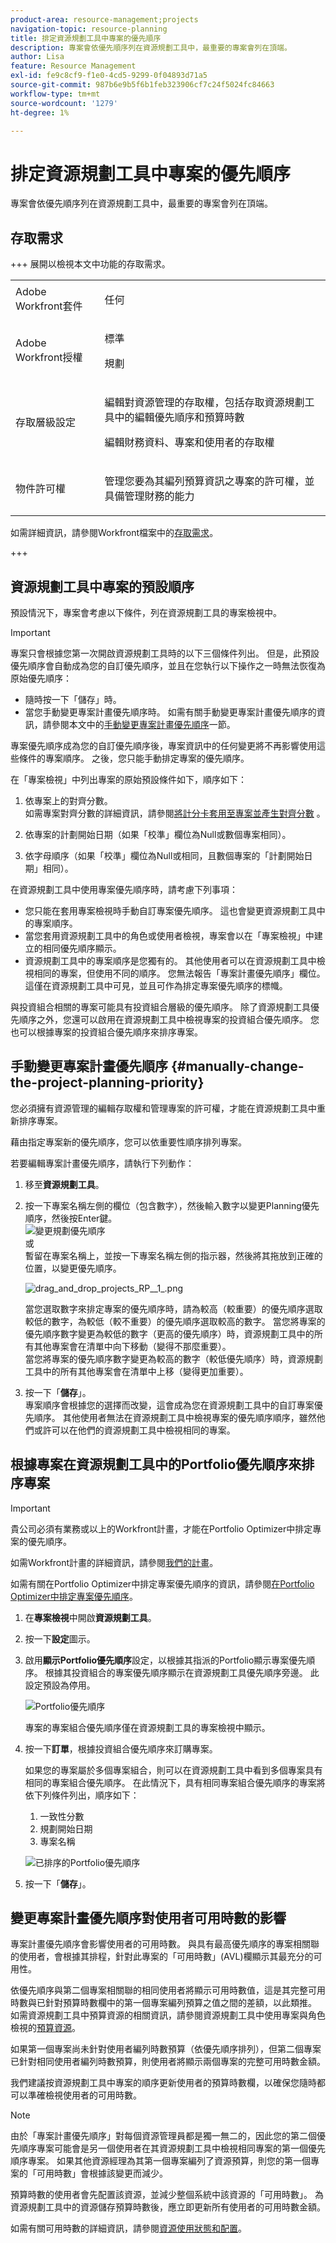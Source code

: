 ```yaml
---
product-area: resource-management;projects
navigation-topic: resource-planning
title: 排定資源規劃工具中專案的優先順序
description: 專案會依優先順序列在資源規劃工具中，最重要的專案會列在頂端。
author: Lisa
feature: Resource Management
exl-id: fe9c8cf9-f1e0-4cd5-9299-0f04893d71a5
source-git-commit: 987b6e9b5f6b1feb323906cf7c24f5024fc84663
workflow-type: tm+mt
source-wordcount: '1279'
ht-degree: 1%

---
```


# 排定資源規劃工具中專案的優先順序

專案會依優先順序列在資源規劃工具中，最重要的專案會列在頂端。

## 存取需求

+++ 展開以檢視本文中功能的存取需求。

<table style="table-layout:auto"> 
 <col> 
 <col> 
 <tbody> 
  <tr> 
   <td>Adobe Workfront套件</td> 
   <td><p>任何</p></td>
  </tr> 
  <tr> 
   <td>Adobe Workfront授權</td> 
   <td><p>標準</p>
       <p>規劃</p></td> 
  </tr> 
  <tr> 
   <td>存取層級設定</td> 
   <td> <p>編輯對資源管理的存取權，包括存取資源規劃工具中的編輯優先順序和預算時數</p> <p>編輯財務資料、專案和使用者的存取權</p></td> 
  </tr> 
  <tr> 
   <td>物件許可權</td> 
   <td> <p>管理您要為其編列預算資訊之專案的許可權，並具備管理財務的能力</p></td>
  </tr> 
 </tbody> 
</table>

如需詳細資訊，請參閱Workfront檔案中的[存取需求](/help/quicksilver/administration-and-setup/add-users/access-levels-and-object-permissions/access-level-requirements-in-documentation.md)。

+++

## 資源規劃工具中專案的預設順序

預設情況下，專案會考慮以下條件，列在資源規劃工具的專案檢視中。

>[!IMPORTANT]
>
>專案只會根據您第一次開啟資源規劃工具時的以下三個條件列出。 但是，此預設優先順序會自動成為您的自訂優先順序，並且在您執行以下操作之一時無法恢復為原始優先順序：
>
>* 隨時按一下「儲存」時。
>* 當您手動變更專案計畫優先順序時。 如需有關手動變更專案計畫優先順序的資訊，請參閱本文中的[手動變更專案計畫優先順序](#manually-change-the-project-planning-priority)一節。
>
>專案優先順序成為您的自訂優先順序後，專案資訊中的任何變更將不再影響使用這些條件的專案順序。 之後，您只能手動排定專案的優先順序。

在「專案檢視」中列出專案的原始預設條件如下，順序如下：

1. 依專案上的對齊分數。\
   如需專案對齊分數的詳細資訊，請參閱[將計分卡套用至專案並產生對齊分數](../../manage-work/projects/define-a-business-case/apply-scorecard-to-project-to-generate-alignment-score.md) 。

1. 依專案的計劃開始日期（如果「校準」欄位為Null或數個專案相同）。
1. 依字母順序（如果「校準」欄位為Null或相同，且數個專案的「計劃開始日期」相同）。

在資源規劃工具中使用專案優先順序時，請考慮下列事項：

* 您只能在套用專案檢視時手動自訂專案優先順序。 這也會變更資源規劃工具中的專案順序。
* 當您套用資源規劃工具中的角色或使用者檢視，專案會以在「專案檢視」中建立的相同優先順序顯示。
* 資源規劃工具中的專案順序是您獨有的。 其他使用者可以在資源規劃工具中檢視相同的專案，但使用不同的順序。 您無法報告「專案計畫優先順序」欄位。 這僅在資源規劃工具中可見，並且可作為排定專案優先順序的標幟。

與投資組合相關的專案可能具有投資組合層級的優先順序。 除了資源規劃工具優先順序之外，您還可以啟用在資源規劃工具中檢視專案的投資組合優先順序。 您也可以根據專案的投資組合優先順序來排序專案。

## 手動變更專案計畫優先順序 {#manually-change-the-project-planning-priority}

您必須擁有資源管理的編輯存取權和管理專案的許可權，才能在資源規劃工具中重新排序專案。

藉由指定專案新的優先順序，您可以依重要性順序排列專案。

若要編輯專案計畫優先順序，請執行下列動作：

1. 移至&#x200B;**資源規劃工具**。

1. 按一下專案名稱左側的欄位（包含數字），然後輸入數字以變更Planning優先順序，然後按Enter鍵。\
   ![變更規劃優先順序](assets/mceclip4.png)\
   或\
   暫留在專案名稱上，並按一下專案名稱左側的指示器，然後將其拖放到正確的位置，以變更優先順序。

   ![drag_and_drop_projects_RP__1_.png](assets/drag-and-drop-projects-rp--1--350x184.png)

   當您選取數字來排定專案的優先順序時，請為較高（較重要）的優先順序選取較低的數字，為較低（較不重要）的優先順序選取較高的數字。 當您將專案的優先順序數字變更為較低的數字（更高的優先順序）時，資源規劃工具中的所有其他專案會在清單中向下移動（變得不那麼重要）。\
   當您將專案的優先順序數字變更為較高的數字（較低優先順序）時，資源規劃工具中的所有其他專案會在清單中上移（變得更加重要）。

1. 按一下「**儲存**」。\
   專案順序會根據您的選擇而改變，這會成為您在資源規劃工具中的自訂專案優先順序。 其他使用者無法在資源規劃工具中檢視專案的優先順序順序，雖然他們或許可以在他們的資源規劃工具中檢視相同的專案。

## 根據專案在資源規劃工具中的Portfolio優先順序來排序專案

>[!IMPORTANT]
>
>貴公司必須有業務或以上的Workfront計畫，才能在Portfolio Optimizer中排定專案的優先順序。
>
>如需Workfront計畫的詳細資訊，請參閱[我們的計畫](https://business.adobe.com/tw/products/workfront/pricing.html)。
>
>如需有關在Portfolio Optimizer中排定專案優先順序的資訊，請參閱[在Portfolio Optimizer中排定專案優先順序](../../manage-work/portfolios/portfolio-optimizer/prioritize-projects-in-portfolio-optimizer.md)。

1. 在&#x200B;**專案檢視**&#x200B;中開啟&#x200B;**資源規劃工具**。
1. 按一下&#x200B;**設定**&#x200B;圖示。
1. 啟用&#x200B;**顯示Portfolio優先順序**&#x200B;設定，以根據其指派的Portfolio顯示專案優先順序。 根據其投資組合的專案優先順序顯示在資源規劃工具優先順序旁邊。 此設定預設為停用。

   <!--
   <p data-mc-conditions="QuicksilverOrClassic.Draft mode">(NOTE: check screen shot to see if this is accurate still - should say Order, and not Sort:)</p>
   -->

   ![Portfolio優先順序](assets/rp-portfolio-priority-unordered-edit-350x180.png)

   專案的專案組合優先順序僅在資源規劃工具的專案檢視中顯示。

1. 按一下&#x200B;**訂單**，根據投資組合優先順序來訂購專案。

   如果您的專案屬於多個專案組合，則可以在資源規劃工具中看到多個專案具有相同的專案組合優先順序。 在此情況下，具有相同專案組合優先順序的專案將依下列條件列出，順序如下：

   1. 一致性分數
   1. 規劃開始日期
   1. 專案名稱

   ![已排序的Portfolio優先順序](assets/rp-portfolio-priority-ordered-350x198.png)

1. 按一下「**儲存**」。

## 變更專案計畫優先順序對使用者可用時數的影響

專案計畫優先順序會影響使用者的可用時數。 與具有最高優先順序的專案相關聯的使用者，會根據其排程，針對此專案的「可用時數」(AVL)欄顯示其最充分的可用性。

依優先順序與第二個專案相關聯的相同使用者將顯示可用時數值，這是其完整可用時數與已針對預算時數欄中的第一個專案編列預算之值之間的差額，以此類推。 如需資源規劃工具中預算資源的相關資訊，請參閱資源規劃工具中使用專案與角色檢視的[預算資源](../../resource-mgmt/resource-planning/budget-resources-project-role-views-resource-planner.md)。

如果第一個專案尚未針對使用者編列時數預算（依優先順序排列），但第二個專案已針對相同使用者編列時數預算，則使用者將顯示兩個專案的完整可用時數金額。

我們建議按資源規劃工具中專案的順序更新使用者的預算時數欄，以確保您隨時都可以準確檢視使用者的可用時數。

>[!NOTE]
>
>由於「專案計畫優先順序」對每個資源管理員都是獨一無二的，因此您的第二個優先順序專案可能會是另一個使用者在其資源規劃工具中檢視相同專案的第一個優先順序專案。 如果其他資源經理為其第一個專案編列了資源預算，則您的第一個專案的「可用時數」會根據該變更而減少。
>
>預算時數的使用者會先配置該資源，並減少整個系統中該資源的「可用時數」。 為資源規劃工具中的資源儲存預算時數後，應立即更新所有使用者的可用時數金額。
>
>如需有關可用時數的詳細資訊，請參閱[資源使用狀態和配置](../../resource-mgmt/resource-planning/resource-availability-allocation-resource-planner.md#availability-and-allocation-of-resources)。
